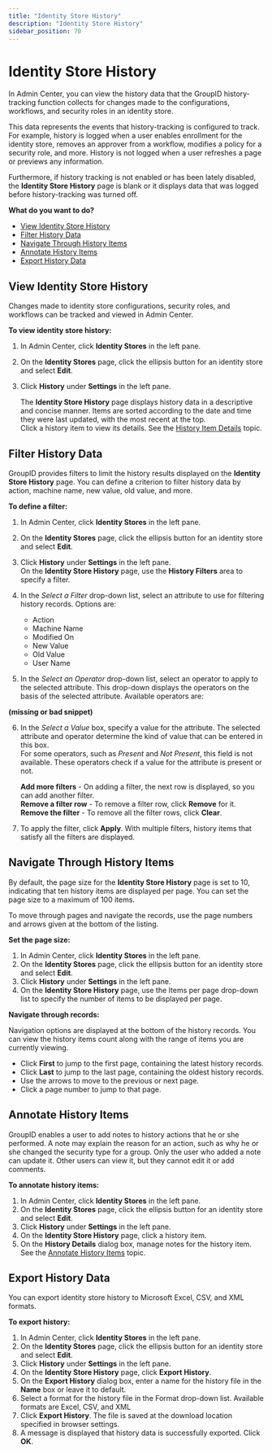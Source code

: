 ```yaml
---
title: "Identity Store History"
description: "Identity Store History"
sidebar_position: 70
---
```


# Identity Store History

In Admin Center, you can view the history data that the GroupID history-tracking function collects
for changes made to the configurations, workflows, and security roles in an identity store.

This data represents the events that history-tracking is configured to track. For example, history
is logged when a user enables enrollment for the identity store, removes an approver from a
workflow, modifies a policy for a security role, and more. History is not logged when a user
refreshes a page or previews any information.

Furthermore, if history tracking is not enabled or has been lately disabled, the **Identity Store
History** page is blank or it displays data that was logged before history-tracking was turned off.

**What do you want to do?**

- [View Identity Store History](#view-identity-store-history)
- [Filter History Data](#filter-history-data)
- [Navigate Through History Items](#navigate-through-history-items)
- [Annotate History Items](#annotate-history-items)
- [Export History Data](#export-history-data)

## View Identity Store History

Changes made to identity store configurations, security roles, and workflows can be tracked and
viewed in Admin Center.

**To view identity store history:**

1. In Admin Center, click **Identity Stores** in the left pane.
2. On the **Identity Stores** page, click the ellipsis button for an identity store and select
   **Edit**.
3. Click **History** under **Settings** in the left pane.

    The **Identity Store History** page displays history data in a descriptive and concise manner.
    Items are sorted according to the date and time they were last updated, with the most recent at
    the top.  
    Click a history item to view its details. See the
    [History Item Details](/docs/directorymanager/11.0/admincenter/identitystore/view/details.md)
    topic.

## Filter History Data

GroupID provides filters to limit the history results displayed on the **Identity Store History**
page. You can define a criterion to filter history data by action, machine name, new value, old
value, and more.

**To define a filter:**

1. In Admin Center, click **Identity Stores** in the left pane.
2. On the **Identity Stores** page, click the ellipsis button for an identity store and select
   **Edit**.
3. Click **History** under **Settings** in the left pane.  
   On the **Identity Store History** page, use the **History Filters** area to specify a filter.
4. In the _Select a Filter_ drop-down list, select an attribute to use for filtering history
   records. Options are:

    - Action
    - Machine Name
    - Modified On
    - New Value
    - Old Value
    - User Name

5. In the _Select an Operator_ drop-down list, select an operator to apply to the selected
   attribute. This drop-down displays the operators on the basis of the selected attribute.
   Available operators are:

**(missing or bad snippet)**

6. In the _Select a Value_ box, specify a value for the attribute. The selected attribute and
   operator determine the kind of value that can be entered in this box.  
   For some operators, such as _Present_ and _Not Present_, this field is not available. These
   operators check if a value for the attribute is present or not.

    **Add more filters** - On adding a filter, the next row is displayed, so you can add another
    filter.  
     **Remove a filter row** - To remove a filter row, click **Remove** for it.  
     **Remove the filter** - To remove all the filter rows, click **Clear**.

7. To apply the filter, click **Apply**. With multiple filters, history items that satisfy all the
   filters are displayed.

## Navigate Through History Items

By default, the page size for the **Identity Store History** page is set to 10, indicating that ten
history items are displayed per page. You can set the page size to a maximum of 100 items.

To move through pages and navigate the records, use the page numbers and arrows given at the bottom
of the listing.

**Set the page size:**

1. In Admin Center, click **Identity Stores** in the left pane.
2. On the **Identity Stores** page, click the ellipsis button for an identity store and select
   **Edit**.
3. Click **History** under **Settings** in the left pane.
4. On the **Identity Store History** page, use the Items per page drop-down list to specify the
   number of items to be displayed per page.

**Navigate through records:**

Navigation options are displayed at the bottom of the history records. You can view the history
items count along with the range of items you are currently viewing.

- Click **First** to jump to the first page, containing the latest history records.
- Click **Last** to jump to the last page, containing the oldest history records.
- Use the arrows to move to the previous or next page.
- Click a page number to jump to that page.

## Annotate History Items

GroupID enables a user to add notes to history actions that he or she performed. A note may explain
the reason for an action, such as why he or she changed the security type for a group. Only the user
who added a note can update it. Other users can view it, but they cannot edit it or add comments.

**To annotate history items:**

1. In Admin Center, click **Identity Stores** in the left pane.
2. On the **Identity Stores** page, click the ellipsis button for an identity store and select
   **Edit**.
3. Click **History** under **Settings** in the left pane.
4. On the **Identity Store History** page, click a history item.
5. On the **History Details** dialog box, manage notes for the history item. See the
   [Annotate History Items](/docs/directorymanager/11.0/admincenter/identitystore/view/details.md#annotate-history-items)
   topic.

## Export History Data

You can export identity store history to Microsoft Excel, CSV, and XML formats.

**To export history:**

1. In Admin Center, click **Identity Stores** in the left pane.
2. On the **Identity Stores** page, click the ellipsis button for an identity store and select
   **Edit**.
3. Click **History** under **Settings** in the left pane.
4. On the **Identity Store History** page, click **Export History**.
5. On the **Export History** dialog box, enter a name for the history file in the **Name** box or
   leave it to default.
6. Select a format for the history file in the Format drop-down list. Available formats are Excel,
   CSV, and XML
7. Click **Export History**. The file is saved at the download location specified in browser
   settings.
8. A message is displayed that history data is successfully exported. Click **OK**.

